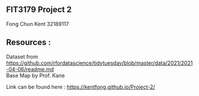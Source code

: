 ## FIT3179 Project 2
Fong Chun Kent 32189117

## Resources : 
Dataset from https://github.com/rfordatascience/tidytuesday/blob/master/data/2021/2021-04-06/readme.md                    
Base Map by Prof. Kane

Link can be found here : https://kentfong.github.io/Project-2/
